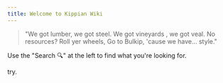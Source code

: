 ```yaml
---
title: Welcome to Kippian Wiki
---
```


> "We got lumber, we got steel.
> We got vineyards , we got veal.
> No resources? Roll yer wheels,
> Go to Bulkip, 'cause we have... style."

Use the "Search 🔍" at the left to find what you're looking for.

try.